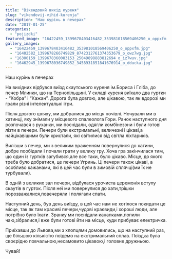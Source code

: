 ```yaml
---
title: "Вікендовий вихід куреня"
slug: "vikendovij-vihid-kurenja"
description: "Наш курінь в печерах"
date: "2017-01-25"
categories:
  - "pojizdki"
featured_image: "16422459_1399678403416482_353981018569406250_o_oppxfm.jpg"
gallery_images:
  - "16422459_1399678403416482_353981018569406250_o_oppxfm.jpg"
  - "16402582_1399678266749829_8742312761374353679_o_owz7wg.jpg"
  - "16300159_1399678360083153_25049898883812694_o_iz7wuv.jpg"
  - "16462945_1399678036749852_3458931851841676914_o_dducka.jpg"
---
```


Наш курінь в печерах

На вихідних відбувся виїзд скаутського куреня ім.Бориса і Гліба, до печер Млинки, що на Тернопільщині. У складі куреня виїхало два гуртки - “Кобра” і “Кажан”. Дорога була довгою, але цікавою, так як вдорозі ми грали різні інтелектуальні ігри.

Після довгого шляху, ми добралися до місця ночівлі. Ночували ми в хатинці, яку знімали у місцевого спалеолога Гори. Ранок наступного дня розпочався з руханки, ми поснідали, одягли комбінезони і були готові лізти в печери. Печери були екстримальні, величезні і цікаві,а найцікавішими були кристали, які світилися від світла ліхтариків.

Вилізши з печер, ми з великим враженням повернулися до хатини, добре пообідали і почали грати у велику гру. Хоча гра закінчилася тим, що один із гуртків загубився,але все таки, було цікаво. Місце, до якого треба було добратися, це печери Угринь. Ці печери також цікаві, а особливо кажанами, які в цей час були в зимовій сплячці(ми їх не турбували).

В одній з великих зал печери, відбулася урочиста церемонія вступу скаутів в гурток. Після неї ми повернулися до хати,трішки порозважалися,повечеряли і полягали спати.

Наступний день, був день виїзду, в цей час нам не хотілося покидати це місце, так як там красиві печери,чудові краєвиди,і хороші люди, але потрібно було їхати. Зранку ми поснідали канапками,попили чаю,зібралися,і вже були готові йти на місце, куди прибуває електричка.

Приїхавши до Львова,ми з хлопцями домовились, що на наступний раз, ще більшою кількістю поїдемо на екстримальний сплав. Поїздка була своєрідно повчальною,несамовито цікавою,і головне дружньою.

Чувай!

